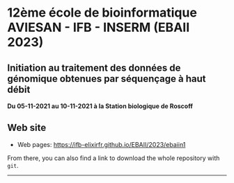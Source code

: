 
# 12ème école de bioinformatique AVIESAN - IFB - INSERM (EBAII 2023)

## Initiation au traitement des données de génomique obtenues par séquençage à haut débit

**Du 05-11-2021 au 10-11-2021 à la Station biologique de Roscoff**


## Web site

- Web pages: <https://ifb-elixirfr.github.io/EBAII/2023/ebaiin1>

From there, you can also find a link to download the whole repository with `git`.

****
